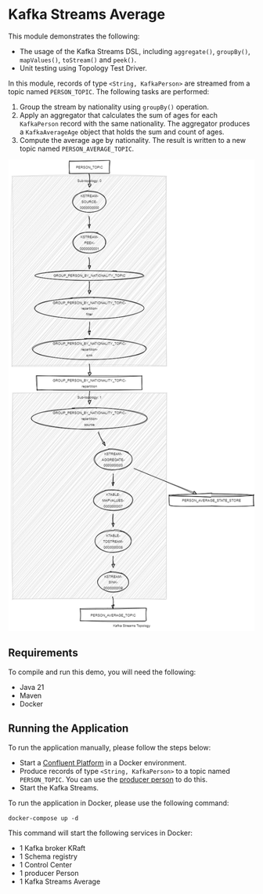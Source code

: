 # Kafka Streams Average

This module demonstrates the following:

- The usage of the Kafka Streams DSL, including `aggregate()`, `groupBy()`, `mapValues()`, `toStream()` and `peek()`.
- Unit testing using Topology Test Driver.

In this module, records of type `<String, KafkaPerson>` are streamed from a topic named `PERSON_TOPIC`.
The following tasks are performed:

1. Group the stream by nationality using `groupBy()` operation.
2. Apply an aggregator that calculates the sum of ages for each `KafkaPerson` record with the same nationality. The
   aggregator produces a `KafkaAverageAge` object that holds the sum and count of ages.
3. Compute the average age by nationality. The result is written to a new topic named `PERSON_AVERAGE_TOPIC`.

![topology.png](topology.png)

## Requirements

To compile and run this demo, you will need the following:

- Java 21
- Maven
- Docker

## Running the Application

To run the application manually, please follow the steps below:

- Start a [Confluent Platform](https://docs.confluent.io/platform/current/quickstart/ce-docker-quickstart.html#step-1-download-and-start-cp) in a Docker environment.
- Produce records of type `<String, KafkaPerson>` to a topic named `PERSON_TOPIC`. You can use the [producer person](../specific-producers/kafka-streams-producer-person) to do this.
- Start the Kafka Streams.

To run the application in Docker, please use the following command:

```console
docker-compose up -d
```

This command will start the following services in Docker:

- 1 Kafka broker KRaft
- 1 Schema registry
- 1 Control Center
- 1 producer Person
- 1 Kafka Streams Average
